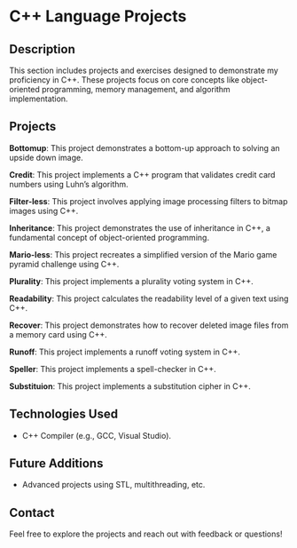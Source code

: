 # C++ Language Projects 
## Description 
This section includes projects and exercises designed to demonstrate my proficiency in C++. These projects focus on core concepts like object-oriented programming, memory management, and algorithm implementation. 

## Projects 
**Bottomup**: This project demonstrates a bottom-up approach to solving an upside down image. 

**Credit**: This project implements a C++ program that validates credit card numbers using Luhn’s algorithm.
    
**Filter-less**: This project involves applying image processing filters to bitmap images using C++. 

**Inheritance**: This project demonstrates the use of inheritance in C++, a fundamental concept of object-oriented programming.

**Mario-less**: This project recreates a simplified version of the Mario game pyramid challenge using C++.

**Plurality**: This project implements a plurality voting system in C++.

**Readability**: This project calculates the readability level of a given text using C++.

**Recover**: This project demonstrates how to recover deleted image files from a memory card using C++.

**Runoff**: This project implements a runoff voting system in C++.

**Speller**: This project implements a spell-checker in C++.

**Substituion**: This project implements a substitution cipher in C++.
    

## Technologies Used 
- C++ Compiler (e.g., GCC, Visual Studio).

## Future Additions 
- Advanced projects using STL, multithreading, etc.

## Contact 
Feel free to explore the projects and reach out with feedback or questions!
